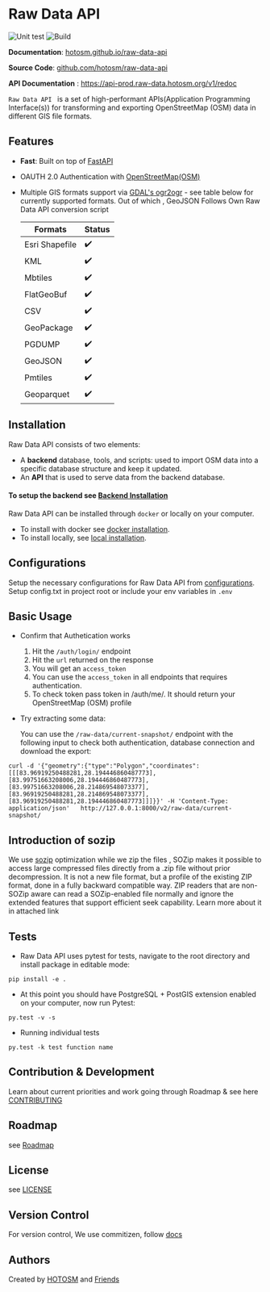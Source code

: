 # Raw Data API

![Unit test](https://github.com/hotosm/raw-data-api/actions/workflows/Unit-Test.yml/badge.svg)
![Build](https://github.com/hotosm/raw-data-api/actions/workflows/build.yml/badge.svg)

**Documentation**: [hotosm.github.io/raw-data-api](https://hotosm.github.io/raw-data-api/)

**Source Code**: [github.com/hotosm/raw-data-api](https://github.com/hotosm/raw-data-api)

**API Documentation** : https://api-prod.raw-data.hotosm.org/v1/redoc

`Raw Data API ` is a set of high-performant APIs(Application Programming Interface(s)) for transforming and exporting OpenStreetMap (OSM) data in different GIS file formats.

## Features

- **Fast**: Built on top of [FastAPI](https://fastapi.tiangolo.com/)
- OAUTH 2.0 Authentication with [OpenStreetMap(OSM)](https://openstreetmap.org)
- Multiple GIS formats support via [GDAL's ogr2ogr](https://gdal.org/programs/ogr2ogr.html) - see table below for currently supported formats. Out of which , GeoJSON Follows Own Raw Data API conversion script

  | Formats        | Status             |
  | -------------- | ------------------ |
  | Esri Shapefile | :heavy_check_mark: |
  | KML            | :heavy_check_mark: |
  | Mbtiles        | :heavy_check_mark: |
  | FlatGeoBuf     | :heavy_check_mark: |
  | CSV            | :heavy_check_mark: |
  | GeoPackage     | :heavy_check_mark: |
  | PGDUMP         | :heavy_check_mark: |
  | GeoJSON        | :heavy_check_mark: |
  | Pmtiles        | :heavy_check_mark: |
  | Geoparquet     | :heavy_check_mark: |

## Installation

Raw Data API consists of two elements:

- A **backend** database, tools, and scripts: used to import OSM data into a specific database structure and keep it updated.
- An **API** that is used to serve data from the backend database.

#### To setup the backend see [Backend Installation](./backend/Readme.md)

Raw Data API can be installed through `docker` or locally on your computer.

- To install with docker see [docker installation](./docs/src/installation/docker.md).
- To install locally, see [local installation](./docs/src/installation/local.md).

## Configurations

Setup the necessary configurations for Raw Data API from [configurations](./docs/src/installation/configurations.md).
Setup config.txt in project root or include your env variables in ```.env```

## Basic Usage

- Confirm that Authetication works

  1. Hit the `/auth/login/` endpoint
  2. Hit the `url` returned on the response
  3. You will get an `access_token`
  4. You can use the `access_token` in all endpoints that requires authentication.
  5. To check token pass token in /auth/me/. It should return your OpenStreetMap (OSM) profile

- Try extracting some data:

  You can use the `/raw-data/current-snapshot/` endpoint with the following input to check both authentication, database connection and download the export:

```
curl -d '{"geometry":{"type":"Polygon","coordinates":[[[83.96919250488281,28.194446860487773],[83.99751663208006,28.194446860487773],   [83.99751663208006,28.214869548073377],[83.96919250488281,28.214869548073377],[83.96919250488281,28.194446860487773]]]}}' -H 'Content-Type: application/json'   http://127.0.0.1:8000/v2/raw-data/current-snapshot/
```

## Introduction of sozip

We use [sozip](https://github.com/sozip/sozip-spec) optimization while we zip the files , SOZip makes it possible to access large compressed files directly from a .zip file without prior decompression. It is not a new file format, but a profile of the existing ZIP format, done in a fully backward compatible way. ZIP readers that are non-SOZip aware can read a SOZip-enabled file normally and ignore the extended features that support efficient seek capability. Learn more about it in attached link 


## Tests

- Raw Data API uses pytest for tests, navigate to the root directory and install package in editable mode:

```
pip install -e .
```

- At this point you should have PostgreSQL + PostGIS extension enabled on your computer, now run Pytest:

```
py.test -v -s
```

- Running individual tests

```
py.test -k test function name
```

## Contribution & Development

Learn about current priorities and work going through Roadmap  & see here  [CONTRIBUTING](./docs/src/contributing.md)

## Roadmap
see [Roadmap](https://github.com/orgs/hotosm/projects/29)

## License

see [LICENSE](https://github.com/hotosm/raw-data-api/blob/develop/LICENSE)


## Version Control

For version control, We use commitizen, follow [docs](./docs/src/version_control.md) 

## Authors

Created by [HOTOSM](https://hotosm.org) and [Friends](https://github.com/hotosm/raw-data-api/graphs/contributors)


